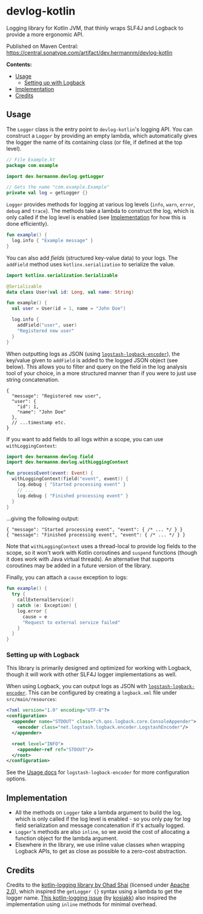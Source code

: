 # devlog-kotlin

Logging library for Kotlin JVM, that thinly wraps SLF4J and Logback to provide a more ergonomic API.

Published on Maven Central: https://central.sonatype.com/artifact/dev.hermannm/devlog-kotlin

**Contents:**

- [Usage](#usage)
  - [Setting up with Logback](#setting-up-with-logback)
- [Implementation](#implementation)
- [Credits](#credits)

## Usage

The `Logger` class is the entry point to `devlog-kotlin`'s logging API. You can construct a `Logger`
by providing an empty lambda, which automatically gives the logger the name of its containing class
(or file, if defined at the top level).

```kotlin
// File Example.kt
package com.example

import dev.hermannm.devlog.getLogger

// Gets the name "com.example.Example"
private val log = getLogger {}
```

`Logger` provides methods for logging at various log levels (`info`, `warn`, `error`, `debug` and
`trace`). The methods take a lambda to construct the log, which is only called if the log level is
enabled (see [Implementation](#implementation) for how this is done efficiently).

```kotlin
fun example() {
  log.info { "Example message" }
}
```

You can also add _fields_ (structured key-value data) to your logs. The `addField` method uses
`kotlinx.serialization` to serialize the value.

```kotlin
import kotlinx.serialization.Serializable

@Serializable
data class User(val id: Long, val name: String)

fun example() {
  val user = User(id = 1, name = "John Doe")

  log.info {
    addField("user", user)
    "Registered new user"
  }
}
```

When outputting logs as JSON (using [`logstash-logback-encoder`](#setting-up-with-logback)), the
key/value given to `addField` is added to the logged JSON object (see below). This allows you to
filter and query on the field in the log analysis tool of your choice, in a more structured manner
than if you were to just use string concatenation.

<!-- prettier-ignore -->
```jsonc
{
  "message": "Registered new user",
  "user": {
    "id": 1,
    "name": "John Doe"
  },
  // ...timestamp etc.
}
```

If you want to add fields to all logs within a scope, you can use `withLoggingContext`:

```kotlin
import dev.hermannm.devlog.field
import dev.hermannm.devlog.withLoggingContext

fun processEvent(event: Event) {
  withLoggingContext(field("event", event)) {
    log.debug { "Started processing event" }
    // ...
    log.debug { "Finished processing event" }
  }
}
```

...giving the following output:

```jsonc
{ "message": "Started processing event", "event": { /* ... */ } }
{ "message": "Finished processing event", "event": { /* ... */ } }
```

Note that `withLoggingContext` uses a thread-local to provide log fields to the scope, so it won't
work with Kotlin coroutines and `suspend` functions (though it does work with Java virtual threads).
An alternative that supports coroutines may be added in a future version of the library.

Finally, you can attach a `cause` exception to logs:

```kotlin
fun example() {
  try {
    callExternalService()
  } catch (e: Exception) {
    log.error {
      cause = e
      "Request to external service failed"
    }
  }
}
```

### Setting up with Logback

This library is primarily designed and optimized for working with Logback, though it will work with
other SLF4J logger implementations as well.

When using Logback, you can output logs as JSON with
[`logstash-logback-encoder`](https://github.com/logfellow/logstash-logback-encoder). This can be
configured by creating a `logback.xml` file under `src/main/resources`:

```xml
<?xml version="1.0" encoding="UTF-8"?>
<configuration>
  <appender name="STDOUT" class="ch.qos.logback.core.ConsoleAppender">
    <encoder class="net.logstash.logback.encoder.LogstashEncoder"/>
  </appender>

  <root level="INFO">
    <appender-ref ref="STDOUT"/>
  </root>
</configuration>
```

See the [Usage docs](https://github.com/logfellow/logstash-logback-encoder#usage) for
`logstash-logback-encoder` for more configuration options.

## Implementation

- All the methods on `Logger` take a lambda argument to build the log, which is only called if the
  log level is enabled - so you only pay for log field serialization and message concatenation if
  it's actually logged.
- `Logger`'s methods are also `inline`, so we avoid the cost of allocating a function object for the
  lambda argument.
- Elsewhere in the library, we use inline value classes when wrapping Logback APIs, to get as close
  as possible to a zero-cost abstraction.

## Credits

Credits to the [kotlin-logging library by Ohad Shai](https://github.com/oshai/kotlin-logging)
(licensed under
[Apache 2.0](https://github.com/oshai/kotlin-logging/blob/c91fe6ab71b9d3470fae71fb28c453006de4e584/LICENSE)),
which inspired the `getLogger {}` syntax using a lambda to get the logger name.
[This kotlin-logging issue](https://github.com/oshai/kotlin-logging/issues/34) (by
[kosiakk](https://github.com/kosiakk)) also inspired the implementation using `inline` methods for
minimal overhead.
